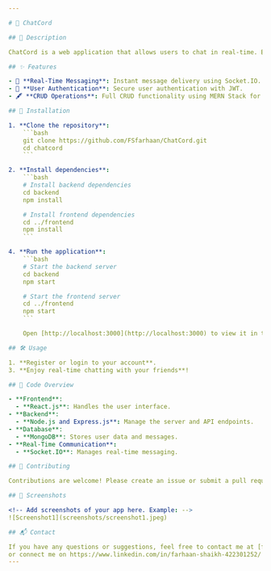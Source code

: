 ```yaml
---

# 💬 ChatCord

## 📖 Description

ChatCord is a web application that allows users to chat in real-time. Built using the MERN stack, it supports all CRUD operations and utilizes Socket.IO for instantaneous message transfer between users.

## ✨ Features

- 📝 **Real-Time Messaging**: Instant message delivery using Socket.IO.
- 🔐 **User Authentication**: Secure user authentication with JWT.
- 🖋️ **CRUD Operations**: Full CRUD functionality using MERN Stack for messages and user authentication.

## 🚀 Installation

1. **Clone the repository**:
    ```bash
    git clone https://github.com/FSfarhaan/ChatCord.git
    cd chatcord
    ```

2. **Install dependencies**:
    ```bash
    # Install backend dependencies
    cd backend
    npm install

    # Install frontend dependencies
    cd ../frontend
    npm install
    ```

4. **Run the application**:
    ```bash
    # Start the backend server
    cd backend
    npm start

    # Start the frontend server
    cd ../frontend
    npm start
    ```

    Open [http://localhost:3000](http://localhost:3000) to view it in the browser.

## 🛠️ Usage

1. **Register or login to your account**.
3. **Enjoy real-time chatting with your friends**!

## 🧩 Code Overview

- **Frontend**: 
  - **React.js**: Handles the user interface.
- **Backend**: 
  - **Node.js and Express.js**: Manage the server and API endpoints.
- **Database**: 
  - **MongoDB**: Stores user data and messages.
- **Real-Time Communication**: 
  - **Socket.IO**: Manages real-time messaging.

## 🤝 Contributing

Contributions are welcome! Please create an issue or submit a pull request with your improvements.

## 📸 Screenshots

<!-- Add screenshots of your app here. Example: -->
![Screenshot1](screenshots/screenshot1.jpeg)

## 📬 Contact

If you have any questions or suggestions, feel free to contact me at [farhaan8d@gmail.com](mailto:farhaan8d@gmail.com).
or connect me on https://www.linkedin.com/in/farhaan-shaikh-422301252/
---
```

